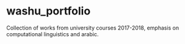 # washu_portfolio
Collection of works from university courses 2017-2018, emphasis on computational linguistics and arabic. 
